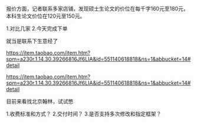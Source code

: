   报价方面，记者联系多家店铺，发现硕士生论文的价位在每千字160元至180元，本科生论文价位在120元至150元。


1.对比几家
2.今天完成下单

就当是联系下生意经了


https://item.taobao.com/item.htm?spm=a230r.1.14.30.39266816Jf6LIA&id=551140618818&ns=1&abbucket=14#detail


https://item.taobao.com/item.htm?spm=a230r.1.14.30.39266816Jf6LIA&id=551140618818&ns=1&abbucket=14#detail

目前来看找北京翰林，试试憋





1.收费标准和方式？
2.交付时间？
3.是否支持多次修改和指定框架？
